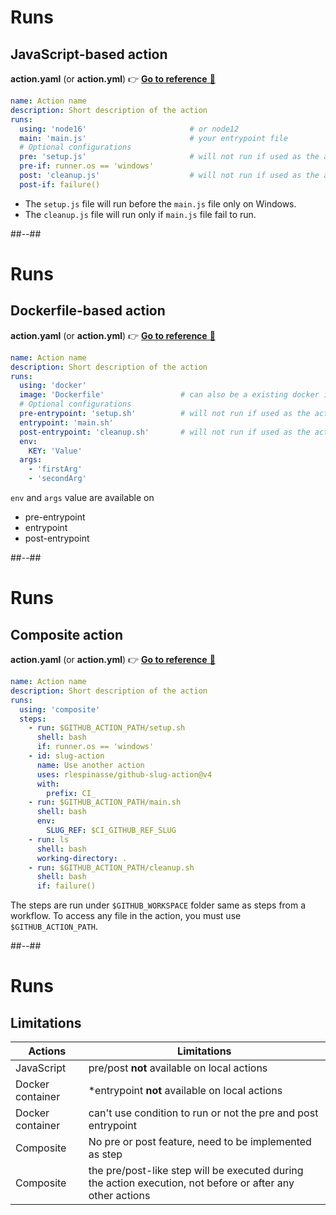<!-- .slide: -->

# Runs

## JavaScript-based action

**action.yaml** (or **action.yml**) 👉 [**Go to reference** 🔗](https://docs.github.com/en/actions/creating-actions/metadata-syntax-for-github-actions#runs-for-javascript-actions)

```yaml
name: Action name
description: Short description of the action
runs:
  using: 'node16'                       # or node12
  main: 'main.js'                       # your entrypoint file
  # Optional configurations
  pre: 'setup.js'                       # will not run if used as the action is locally run
  pre-if: runner.os == 'windows'
  post: 'cleanup.js'                    # will not run if used as the action is locally run
  post-if: failure()
```

- The `setup.js` file will run before the `main.js` file only on Windows.
- The `cleanup.js` file will run only if `main.js` file fail to run.

##--##

# Runs

## Dockerfile-based action

**action.yaml** (or **action.yml**) 👉 [**Go to reference** 🔗](https://docs.github.com/en/actions/creating-actions/metadata-syntax-for-github-actions#runs-for-docker-container-actions)

```yaml
name: Action name
description: Short description of the action
runs:
  using: 'docker'
  image: 'Dockerfile'                 # can also be a existing docker image => docker://debian:stretch
  # Optional configurations
  pre-entrypoint: 'setup.sh'          # will not run if used as the action is locally run
  entrypoint: 'main.sh'
  post-entrypoint: 'cleanup.sh'       # will not run if used as the action is locally run
  env:
    KEY: 'Value'
  args:
    - 'firstArg'
    - 'secondArg'
```

`env` and `args` value are available on

- pre-entrypoint
- entrypoint
- post-entrypoint

##--##

# Runs

## Composite action

**action.yaml** (or **action.yml**) 👉 [**Go to reference** 🔗](https://docs.github.com/en/actions/creating-actions/metadata-syntax-for-github-actions#runs-for-composite-actions)

```yaml
name: Action name
description: Short description of the action
runs:
  using: 'composite'
  steps:
    - run: $GITHUB_ACTION_PATH/setup.sh
      shell: bash
      if: runner.os == 'windows'
    - id: slug-action
      name: Use another action
      uses: rlespinasse/github-slug-action@v4
      with:
        prefix: CI_
    - run: $GITHUB_ACTION_PATH/main.sh
      shell: bash
      env:
        SLUG_REF: $CI_GITHUB_REF_SLUG
    - run: ls
      shell: bash
      working-directory: .
    - run: $GITHUB_ACTION_PATH/cleanup.sh
      shell: bash
      if: failure()
```

The steps are run under `$GITHUB_WORKSPACE` folder same as steps from a workflow.
To access any file in the action, you must use `$GITHUB_ACTION_PATH`.

##--##

# Runs

## Limitations

| Actions          | Limitations                                                                                                  |
| ---------------- | ------------------------------------------------------------------------------------------------------------ |
| JavaScript       | pre/post **not** available on local actions                                                                  |
| Docker container | \*entrypoint **not** available on local actions                                                              |
| Docker container | can't use condition to run or not the pre and post entrypoint                                                |
| Composite        | No pre or post feature, need to be implemented as step                                                       |
| Composite        | the pre/post-like step will be executed during the action execution, not before or  after  any other actions |
